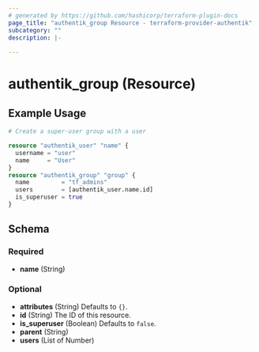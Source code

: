 ```yaml
---
# generated by https://github.com/hashicorp/terraform-plugin-docs
page_title: "authentik_group Resource - terraform-provider-authentik"
subcategory: ""
description: |-
  
---
```


# authentik_group (Resource)



## Example Usage

```terraform
# Create a super-user group with a user

resource "authentik_user" "name" {
  username = "user"
  name     = "User"
}
resource "authentik_group" "group" {
  name         = "tf_admins"
  users        = [authentik_user.name.id]
  is_superuser = true
}
```

<!-- schema generated by tfplugindocs -->
## Schema

### Required

- **name** (String)

### Optional

- **attributes** (String) Defaults to `{}`.
- **id** (String) The ID of this resource.
- **is_superuser** (Boolean) Defaults to `false`.
- **parent** (String)
- **users** (List of Number)


